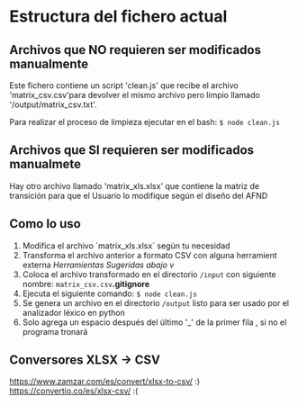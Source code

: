 # Estructura del fichero actual

## Archivos que NO requieren ser modificados manualmente
Este fichero contiene un script 'clean.js' que recibe el archivo 'matrix_csv.csv'para devolver el mismo archivo pero limpio llamado '/output/matrix_csv.txt'.

Para realizar el proceso de limpieza ejecutar en el bash:
`$ node clean.js`

## Archivos que SI requieren ser modificados manualmete
Hay otro archivo llamado 'matrix_xls.xlsx' que contiene la matriz de transición para que el Usuario lo modifique según el diseño del AFND

## Como lo uso
1. Modifica el archivo ´matrix_xls.xlsx´ según tu necesidad
2. Transforma el archivo anterior a formato CSV con alguna herramient externa _Herramientas Sugeridas abajo v_
3. Coloca el archivo transformado en el directorio `/input` con siguiente nombre: `matrix_csv.csv`__.gitignore__
4. Ejecuta el siguiente comando: `$ node clean.js`
5. Se genera un archivo en el directorio `/output` listo para ser usado por el analizador léxico en python
6. Solo agrega un espacio después del último '_' de la primer fila
, si no el programa tronará
## Conversores XLSX -> CSV
https://www.zamzar.com/es/convert/xlsx-to-csv/  :)
https://convertio.co/es/xlsx-csv/               :(

